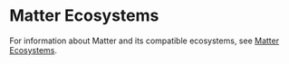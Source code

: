 # Matter Ecosystems

For information about Matter and its compatible ecosystems, see [Matter Ecosystems](/matter/<docspace-docleaf-version>/matter-wifi-ecosystems).
